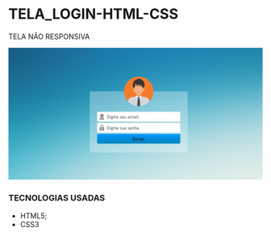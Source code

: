 # TELA_LOGIN-HTML-CSS
TELA NÃO RESPONSIVA

[![Captura de tela 2021-09-01 141901](https://github.com/marcelodesouzacorrea/TELA_LOGIN-HTML-CSS/blob/main/img/Captura%20de%20tela%202021-09-01%20141901.jpg "Captura de tela 2021-09-01 141901")](https://github.com/marcelodesouzacorrea/TELA_LOGIN-HTML-CSS/blob/main/img/Captura%20de%20tela%202021-09-01%20141901.jpg "Captura de tela 2021-09-01 141901")

### TECNOLOGIAS USADAS
- HTML5;
- CSS3
